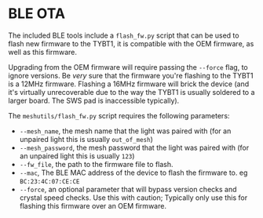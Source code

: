 # BLE OTA

The included BLE tools include a `flash_fw.py` script that can be used to flash new firmware to the TYBT1, it is compatible with the OEM firmware, as well as this firmware. 



Upgrading from the OEM firmware will require passing the `--force` flag, to ignore versions. Be *very* sure that the firmware you're flashing to the TYBT1 is a 12MHz firmware. Flashing a 16MHz firmware will brick the device (and it's virtually unrecoverable due to the way the TYBT1 is usually soldered to a larger board. The SWS pad is inaccessible typically).



The `meshutils/flash_fw.py` script requires the following parameters:

* `--mesh_name`, the mesh name that the light was paired with (for an unpaired light this is usually `out_of_mesh`)
* `--mesh_password`, the mesh password that the light was paired with (for an unpaired light this is usually `123`)
* `--fw_file`, the path to the firmware file to flash.
* `--mac`, The BLE MAC address of the device to flash the firmware to. eg `BC:23:4C:07:CE:CE`
* `--force`, an optional parameter that will bypass version checks and crystal speed checks. Use this with caution; Typically only use this for flashing this firmware over an OEM firmware.